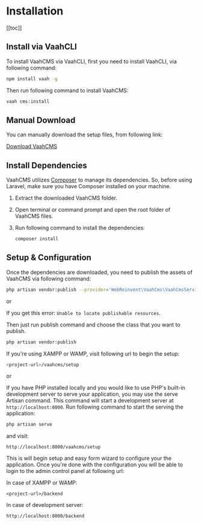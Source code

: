 # Installation

[[toc]]

## Install via VaahCLI

To install VaahCMS via VaahCLI, first you need to install VaahCLI, via following command:

```sh
npm install vaah -g
```



Then run following command to install VaahCMS:

```sh
vaah cms:install
```



## Manual Download

You can manually download the setup files, from following link:

[Download VaahCMS](https://github.com/webreinvent/vaahcms-ready/archive/master.zip)

## Install Dependencies

VaahCMS utilizes [Composer](https://getcomposer.org/) to manage its dependencies. So, before using Laravel, make sure you have Composer installed on your machine.

1. Extract the downloaded VaahCMS folder.

2. Open terminal or command prompt and open the root folder of VaahCMS files.

3. Run following command to install the dependencies:

   ```sh
   composer install
   ```

   

## Setup & Configuration

Once the dependencies are downloaded, you need to publish the assets of VaahCMS via following command:

```sh
php artisan vendor:publish --provider='WebReinvent\VaahCms\VaahCmsServiceProvider' --tag=assets --force
```


or

If you get this error: `Unable to locate publishable resources`.

Then just run publish command and choose the class that you want to publish.

```sh
php artisan vendor:publish
```




If you're using XAMPP or WAMP, visit following url to begin the setup:

```sh
<project-url>/vaahcms/setup
```

or

If you have PHP installed locally and you would like to use PHP's built-in development server to serve your application, you may use the serve Artisan command. This command will start a development server at `http://localhost:8000`. Run following command to start the serving the application:

```sh
php artisan serve
```




and visit:

```
http://localhost:8000/vaahcms/setup
```


This is will begin setup and easy form wizard to configure your the application. Once you're done with the configuration you will be able to login to the admin control panel at following url:

In case of XAMPP or WAMP:

```
<project-url>/backend
```


In case of development server:

```
http://localhost:8000/backend
```

